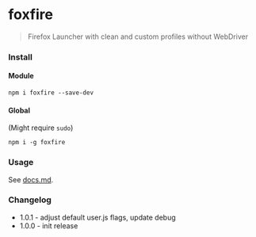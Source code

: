 # foxfire

> Firefox Launcher with clean and custom profiles without WebDriver

### Install

#### Module

```
npm i foxfire --save-dev
```

#### Global 

(Might require `sudo`)

```
npm i -g foxfire
```

### Usage

See [docs.md](docs.md).

### Changelog

- 1.0.1 - adjust default user.js flags, update debug
- 1.0.0 - init release
